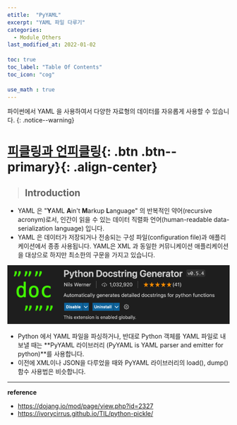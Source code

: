 ```yaml
---
etitle:  "PyYAML"
excerpt: "YAML 파일 다루기"
categories:
  - Module_Others
last_modified_at: 2022-01-02

toc: true
toc_label: "Table Of Contents"
toc_icon: "cog"

use_math : true
---
```


 파이썬에서 YAML 을 사용하여서 다양한 자료형의 데이터를 자유롭게 사용할 수 있습니다. 
{: .notice--warning}

# [피클링과 언피클링](#link){: .btn .btn--primary}{: .align-center}

> ## Introduction

- YAML 은 "**Y**AML **A**in't **M**arkup **L**anguage" 의 반복적인 약어(recursive acronym)로서, 인간이 읽을 수 있는 데이터 직렬화 언어(human-readable data-serialization language) 입니다. 
- YAML 은 데이터가 저장되거나 전송되는 구성 파일(configuration file)과 애플리케이션에서 종종 사용됩니다. YAML은 XML 과 동일한 커뮤니케이션 애플리케이션을 대상으로 하지만 최소한의 구문을 가지고 있습니다. 

![png](/assets/images/Python/57_1.png)

- Python 에서 YAML 파일을 파싱하거나, 반대로 Python 객체를 YAML 파일로 내보낼 때는 **PyYAML 라이브러리 (PyYAML is YAML parser and emitter for python)**를 사용합니다. 
- 이전에 XML이나 JSON을 다루었을 때와 PyYAML 라이브러리의 load(), dump() 함수 사용법은 비슷합니다. 

---

**reference**

- <https://dojang.io/mod/page/view.php?id=2327>
- <https://ivorycirrus.github.io/TIL/python-pickle/>

